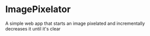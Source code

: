 # ImagePixelator
A simple web app that starts an image pixelated and incrementally decreases it until it's clear
